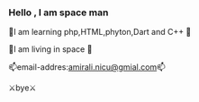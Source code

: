 ### Hello , I am space man 


🚀I am learning php,HTML,phyton,Dart and C++ 🚀

🗿I am living in space 🗿

📫email-addres:amirali.nicu@gmial.com📫

⚔️bye⚔️

